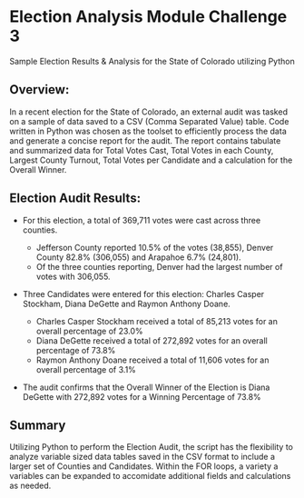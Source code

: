 # Election Analysis Module Challenge 3
Sample Election Results &amp; Analysis for the State of Colorado utilizing Python

## Overview:
In a recent election for the State of Colorado, an external audit was tasked on a sample of data saved to a CSV (Comma Separated Value) table. Code written in Python
was chosen as the toolset to efficiently process the data and generate a concise report for the audit. The report contains tabulate and summarized data for Total Votes
Cast, Total Votes in each County, Largest County Turnout, Total Votes per Candidate and a calculation for the Overall Winner.

## Election Audit Results:

* For this election, a total of 369,711 votes were cast across three counties.
  * Jefferson County reported 10.5% of the votes (38,855), Denver County 82.8% (306,055) and Arapahoe 6.7% (24,801).
  * Of the three counties reporting, Denver had the largest number of votes with 306,055.

* Three Candidates were entered for this election: Charles Casper Stockham, Diana DeGette and Raymon Anthony Doane.
  * Charles Casper Stockham received a total of 85,213 votes for an overall percentage of 23.0%
  * Diana DeGette received a total of 272,892 votes for an overall percentage of 73.8%
  * Raymon Anthony Doane received a total of 11,606 votes for an overall percentage of 3.1%

* The audit confirms that the Overall Winner of the Election is Diana DeGette with 272,892 votes for a Winning Percentage of 73.8%

## Summary

Utilizing Python to perform the Election Audit, the script has the flexibility to analyze variable sized data tables saved in the CSV format to include a larger set of 
Counties and Candidates. Within the FOR loops, a variety a variables can be expanded to accomidate additional fields and calculations as needed.
